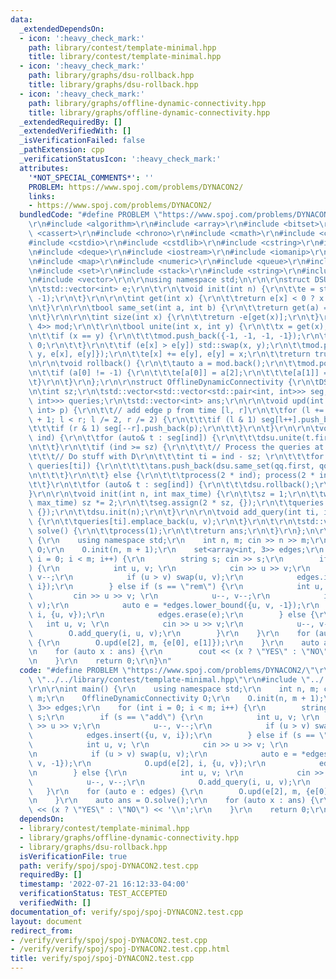 ```yaml
---
data:
  _extendedDependsOn:
  - icon: ':heavy_check_mark:'
    path: library/contest/template-minimal.hpp
    title: library/contest/template-minimal.hpp
  - icon: ':heavy_check_mark:'
    path: library/graphs/dsu-rollback.hpp
    title: library/graphs/dsu-rollback.hpp
  - icon: ':heavy_check_mark:'
    path: library/graphs/offline-dynamic-connectivity.hpp
    title: library/graphs/offline-dynamic-connectivity.hpp
  _extendedRequiredBy: []
  _extendedVerifiedWith: []
  _isVerificationFailed: false
  _pathExtension: cpp
  _verificationStatusIcon: ':heavy_check_mark:'
  attributes:
    '*NOT_SPECIAL_COMMENTS*': ''
    PROBLEM: https://www.spoj.com/problems/DYNACON2/
    links:
    - https://www.spoj.com/problems/DYNACON2/
  bundledCode: "#define PROBLEM \"https://www.spoj.com/problems/DYNACON2/\"\r\n\r\n\
    \r\n#include <algorithm>\r\n#include <array>\r\n#include <bitset>\r\n#include\
    \ <cassert>\r\n#include <chrono>\r\n#include <cmath>\r\n#include <complex>\r\n\
    #include <cstdio>\r\n#include <cstdlib>\r\n#include <cstring>\r\n#include <ctime>\r\
    \n#include <deque>\r\n#include <iostream>\r\n#include <iomanip>\r\n#include <list>\r\
    \n#include <map>\r\n#include <numeric>\r\n#include <queue>\r\n#include <random>\r\
    \n#include <set>\r\n#include <stack>\r\n#include <string>\r\n#include <unordered_map>\r\
    \n#include <vector>\r\n\r\nusing namespace std;\n\r\n\r\nstruct DSURollBack {\r\
    \n\tstd::vector<int> e;\r\n\t\r\n\tvoid init(int n) {\r\n\t\te = std::vector<int>(n,\
    \ -1);\r\n\t}\r\n\r\n\tint get(int x) {\r\n\t\treturn e[x] < 0 ? x : get(e[x]);\r\
    \n\t}\r\n\r\n\tbool same_set(int a, int b) {\r\n\t\treturn get(a) == get(b);\r\
    \n\t}\r\n\r\n\tint size(int x) {\r\n\t\treturn -e[get(x)];\r\n\t}\r\n\r\n\tstd::vector<std::array<int,\
    \ 4>> mod;\r\n\t\r\n\tbool unite(int x, int y) {\r\n\t\tx = get(x), y = get(y);\r\
    \n\t\tif (x == y) {\r\n\t\t\tmod.push_back({-1, -1, -1, -1});\r\n\t\t\treturn\
    \ 0;\r\n\t\t}\r\n\t\tif (e[x] > e[y]) std::swap(x, y);\r\n\t\tmod.push_back({x,\
    \ y, e[x], e[y]});\r\n\t\te[x] += e[y], e[y] = x;\r\n\t\treturn true;\r\n\t}\r\
    \n\r\n\tvoid rollback() {\r\n\t\tauto a = mod.back();\r\n\t\tmod.pop_back();\r\
    \n\t\tif (a[0] != -1) {\r\n\t\t\te[a[0]] = a[2];\r\n\t\t\te[a[1]] = a[3];\r\n\t\
    \t}\r\n\t}\r\n};\r\n\r\nstruct OfflineDynamicConnectivity {\r\n\tDSURollBack dsu;\r\
    \n\tint sz;\r\n\tstd::vector<std::vector<std::pair<int, int>>> seg;\r\n\tstd::vector<std::vector<std::pair<int,\
    \ int>>> queries;\r\n\tstd::vector<int> ans;\r\n\r\n\tvoid upd(int l, int r, std::pair<int,\
    \ int> p) {\r\n\t\t// add edge p from time [l, r]\r\n\t\tfor (l += sz, r += sz\
    \ + 1; l < r; l /= 2, r /= 2) {\r\n\t\t\tif (l & 1) seg[l++].push_back(p);\r\n\
    \t\t\tif (r & 1) seg[--r].push_back(p);\r\n\t\t}\r\n\t}\r\n\r\n\tvoid process(int\
    \ ind) {\r\n\t\tfor (auto& t : seg[ind]) {\r\n\t\t\tdsu.unite(t.first, t.second);\r\
    \n\t\t}\r\n\t\tif (ind >= sz) {\r\n\t\t\t// Process the queries at time ti\r\n\
    \t\t\t// Do stuff with D\r\n\t\t\tint ti = ind - sz; \r\n\t\t\tfor (auto& qq :\
    \ queries[ti]) {\r\n\t\t\t\tans.push_back(dsu.same_set(qq.first, qq.second));\r\
    \n\t\t\t}\r\n\t\t} else {\r\n\t\t\tprocess(2 * ind); process(2 * ind + 1);\r\n\
    \t\t}\r\n\t\tfor (auto& t : seg[ind]) {\r\n\t\t\tdsu.rollback();\r\n\t\t}\r\n\t\
    }\r\n\r\n\tvoid init(int n, int max_time) {\r\n\t\tsz = 1;\r\n\t\twhile (sz <\
    \ max_time) sz *= 2;\r\n\t\tseg.assign(2 * sz, {});\r\n\t\tqueries.assign(sz,\
    \ {});\r\n\t\tdsu.init(n);\r\n\t}\r\n\r\n\tvoid add_query(int ti, int u, int v)\
    \ {\r\n\t\tqueries[ti].emplace_back(u, v);\r\n\t}\r\n\t\r\n\tstd::vector<int>\
    \ solve() {\r\n\t\tprocess(1);\r\n\t\treturn ans;\r\n\t}\r\n};\n\r\nint main()\
    \ {\r\n    using namespace std;\r\n    int n, m; cin >> n >> m;\r\n    OfflineDynamicConnectivity\
    \ O;\r\n    O.init(n, m + 1);\r\n    set<array<int, 3>> edges;\r\n    for (int\
    \ i = 0; i < m; i++) {\r\n        string s; cin >> s;\r\n        if (s == \"add\"\
    ) {\r\n            int u, v; \r\n            cin >> u >> v;\r\n            u--,\
    \ v--;\r\n            if (u > v) swap(u, v);\r\n            edges.insert({u, v,\
    \ i});\r\n        } else if (s == \"rem\") {\r\n            int u, v; \r\n   \
    \         cin >> u >> v; \r\n            u--, v--;\r\n            if (u > v) swap(u,\
    \ v);\r\n            auto e = *edges.lower_bound({u, v, -1});\r\n            O.upd(e[2],\
    \ i, {u, v});\r\n            edges.erase(e);\r\n        } else {\r\n         \
    \   int u, v; \r\n            cin >> u >> v;\r\n            u--, v--;\r\n    \
    \        O.add_query(i, u, v);\r\n        }\r\n    }\r\n    for (auto e : edges)\
    \ {\r\n        O.upd(e[2], m, {e[0], e[1]});\r\n    }\r\n    auto ans = O.solve();\r\
    \n    for (auto x : ans) {\r\n        cout << (x ? \"YES\" : \"NO\") << '\\n';\r\
    \n    }\r\n    return 0;\r\n}\n"
  code: "#define PROBLEM \"https://www.spoj.com/problems/DYNACON2/\"\r\n\r\n#include\
    \ \"../../library/contest/template-minimal.hpp\"\r\n#include \"../../library/graphs/offline-dynamic-connectivity.hpp\"\
    \r\n\r\nint main() {\r\n    using namespace std;\r\n    int n, m; cin >> n >>\
    \ m;\r\n    OfflineDynamicConnectivity O;\r\n    O.init(n, m + 1);\r\n    set<array<int,\
    \ 3>> edges;\r\n    for (int i = 0; i < m; i++) {\r\n        string s; cin >>\
    \ s;\r\n        if (s == \"add\") {\r\n            int u, v; \r\n            cin\
    \ >> u >> v;\r\n            u--, v--;\r\n            if (u > v) swap(u, v);\r\n\
    \            edges.insert({u, v, i});\r\n        } else if (s == \"rem\") {\r\n\
    \            int u, v; \r\n            cin >> u >> v; \r\n            u--, v--;\r\
    \n            if (u > v) swap(u, v);\r\n            auto e = *edges.lower_bound({u,\
    \ v, -1});\r\n            O.upd(e[2], i, {u, v});\r\n            edges.erase(e);\r\
    \n        } else {\r\n            int u, v; \r\n            cin >> u >> v;\r\n\
    \            u--, v--;\r\n            O.add_query(i, u, v);\r\n        }\r\n \
    \   }\r\n    for (auto e : edges) {\r\n        O.upd(e[2], m, {e[0], e[1]});\r\
    \n    }\r\n    auto ans = O.solve();\r\n    for (auto x : ans) {\r\n        cout\
    \ << (x ? \"YES\" : \"NO\") << '\\n';\r\n    }\r\n    return 0;\r\n}"
  dependsOn:
  - library/contest/template-minimal.hpp
  - library/graphs/offline-dynamic-connectivity.hpp
  - library/graphs/dsu-rollback.hpp
  isVerificationFile: true
  path: verify/spoj/spoj-DYNACON2.test.cpp
  requiredBy: []
  timestamp: '2022-07-21 16:12:33-04:00'
  verificationStatus: TEST_ACCEPTED
  verifiedWith: []
documentation_of: verify/spoj/spoj-DYNACON2.test.cpp
layout: document
redirect_from:
- /verify/verify/spoj/spoj-DYNACON2.test.cpp
- /verify/verify/spoj/spoj-DYNACON2.test.cpp.html
title: verify/spoj/spoj-DYNACON2.test.cpp
---
```

